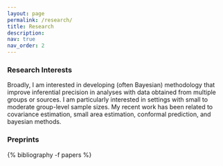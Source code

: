 ```yaml
---
layout: page
permalink: /research/
title: Research 
description:
nav: true
nav_order: 2
---
```


<h3>Research Interests</h3>


Broadly, I am interested in developing (often Bayesian) methodology that improve inferential precision in analyses with data obtained from multiple groups or sources. I am particularly interested in settings with small to moderate group-level sample sizes. My recent work has been related to covariance estimation, small area estimation, conformal prediction, and bayesian methods.


<h3>Preprints</h3>

{% bibliography -f papers %}


<!-- <h3> Presentations </h3>


- "Supporting Mentored Undergraduate Research in Statistics", contributed talk at ECOTS 2022 with Joan Combs-Durso, Yue Jiang, and Edric Tam -->